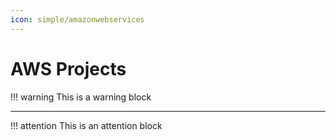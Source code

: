 ```yaml
---
icon: simple/amazonwebservices
---
```


# AWS Projects


!!! warning
    This is a warning block


---


!!! attention
    This is an attention block
